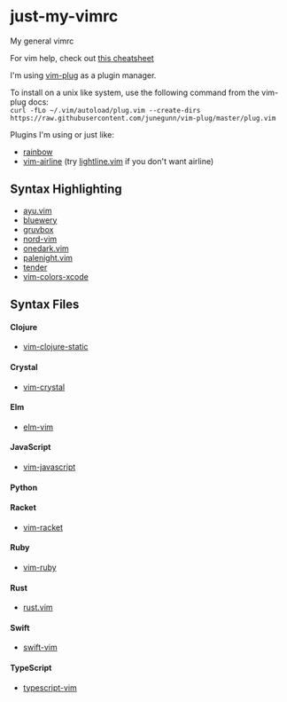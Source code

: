 # just-my-vimrc
My general vimrc

For vim help, check out [this cheatsheet](https://vim.rtorr.com/)

I'm using [vim-plug](https://github.com/junegunn/vim-plug) as a plugin manager.

To install on a unix like system, use the following command from the vim-plug docs: \
`curl -fLo ~/.vim/autoload/plug.vim --create-dirs https://raw.githubusercontent.com/junegunn/vim-plug/master/plug.vim`

Plugins I'm using or just like:

* [rainbow](https://github.com/luochen1990/rainbow)
* [vim-airline](https://github.com/vim-airline/vim-airline) (try [lightline.vim](https://github.com/itchyny/lightline.vim) if you don't want airline)

## Syntax Highlighting

* [ayu.vim](https://github.com/ayu-theme/ayu-vim)
* [bluewery](https://github.com/relastle/bluewery.vim)
* [gruvbox](https://github.com/morhetz/gruvbox)
* [nord-vim](https://github.com/arcticicestudio/nord-vim)
* [onedark.vim](https://github.com/joshdick/onedark.vim)
* [palenight.vim](https://github.com/drewtempelmeyer/palenight.vim)
* [tender](https://github.com/jacoborus/tender.vim)
* [vim-colors-xcode](https://github.com/arzg/vim-colors-xcode)

## Syntax Files

#### Clojure
* [vim-clojure-static](https://github.com/guns/vim-clojure-static)

#### Crystal
* [vim-crystal](https://github.com/rhysd/vim-crystal)

#### Elm
* [elm-vim](https://github.com/ElmCast/elm-vim)

#### JavaScript
* [vim-javascript](https://github.com/pangloss/vim-javascript)

#### Python

#### Racket
* [vim-racket](https://github.com/wlangstroth/vim-racket)

#### Ruby
* [vim-ruby](https://github.com/vim-ruby/vim-ruby)

#### Rust
* [rust.vim](https://github.com/rust-lang/rust.vim)

#### Swift
* [swift-vim](https://github.com/arzg/vim-swift)

#### TypeScript
* [typescript-vim](https://github.com/leafgarland/typescript-vim)
